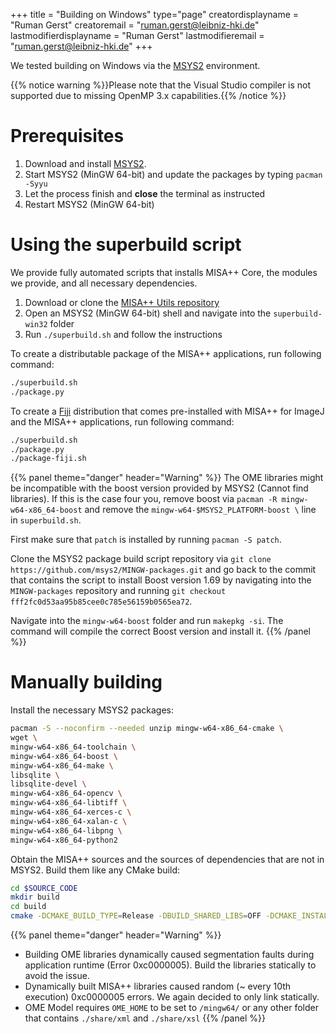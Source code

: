 +++
title = "Building on Windows"
type="page"
creatordisplayname = "Ruman Gerst"
creatoremail = "ruman.gerst@leibniz-hki.de"
lastmodifierdisplayname = "Ruman Gerst"
lastmodifieremail = "ruman.gerst@leibniz-hki.de"
+++

We tested building on Windows via the [MSYS2](https://www.msys2.org/) environment.

{{% notice warning %}}Please note that the Visual Studio compiler is not
supported due to missing OpenMP 3.x capabilities.{{% /notice %}}


# Prerequisites

1. Download and install [MSYS2](https://www.msys2.org/).
2. Start MSYS2 (MinGW 64-bit) and update the packages by typing `pacman -Syyu`
3. Let the process finish and **close** the terminal as instructed
4. Restart MSYS2 (MinGW 64-bit)

# Using the superbuild script

We provide fully automated scripts that installs MISA++ Core, the modules we
provide, and all necessary dependencies.

1. Download or clone the [MISA++ Utils repository](https://github.com/applied-systems-biology/misaxx-utils)
2. Open an MSYS2 (MinGW 64-bit) shell and navigate into the `superbuild-win32` folder
3. Run `./superbuild.sh` and follow the instructions

To create a distributable package of the MISA++ applications, run following command:

```bash
./superbuild.sh
./package.py
```

To create a [Fiji](http://fiji.sc/) distribution that comes pre-installed with MISA++
for ImageJ and the MISA++ applications, run following command:

```bash
./superbuild.sh
./package.py
./package-fiji.sh
```

{{% panel theme="danger" header="Warning" %}}
The OME libraries might be incompatible with the boost version provided by MSYS2 (Cannot find libraries).
If this is the case four you, remove boost via `pacman -R mingw-w64-x86_64-boost` and remove the
`mingw-w64-$MSYS2_PLATFORM-boost \` line in `superbuild.sh`.

First make sure that `patch` is installed by running `pacman -S patch`.

Clone the MSYS2 package build script repository via `git clone https://github.com/msys2/MINGW-packages.git`
and go back to the commit that contains the script to install Boost version 1.69 by navigating into the
`MINGW-packages` repository and running `git checkout fff2fc0d53aa95b85cee0c785e56159b0565ea72`.

Navigate into the `mingw-w64-boost` folder and run `makepkg -si`. The command will compile the correct Boost
version and install it.
{{% /panel %}}

# Manually building

Install the necessary MSYS2 packages:

```bash
pacman -S --noconfirm --needed unzip mingw-w64-x86_64-cmake \
wget \
mingw-w64-x86_64-toolchain \
mingw-w64-x86_64-boost \
mingw-w64-x86_64-make \
libsqlite \
libsqlite-devel \
mingw-w64-x86_64-opencv \
mingw-w64-x86_64-libtiff \
mingw-w64-x86_64-xerces-c \
mingw-w64-x86_64-xalan-c \
mingw-w64-x86_64-libpng \
mingw-w64-x86_64-python2
```

Obtain the MISA++ sources and the sources of dependencies that are not in
MSYS2. Build them like any CMake build:

```bash
cd $SOURCE_CODE
mkdir build
cd build
cmake -DCMAKE_BUILD_TYPE=Release -DBUILD_SHARED_LIBS=OFF -DCMAKE_INSTALL_PREFIX=/mingw64/ -G "Unix Makefiles" ..
```

{{% panel theme="danger" header="Warning" %}}
* Building OME libraries dynamically caused segmentation faults during application runtime (Error 0xc0000005). Build the libraries statically to avoid the issue.
* Dynamically built MISA++ libraries caused random (~ every 10th execution) 0xc0000005 errors. We again decided to only link statically.
* OME Model requires `OME_HOME` to be set to `/mingw64/` or any other folder that contains `./share/xml` and `./share/xsl`
{{% /panel %}}
